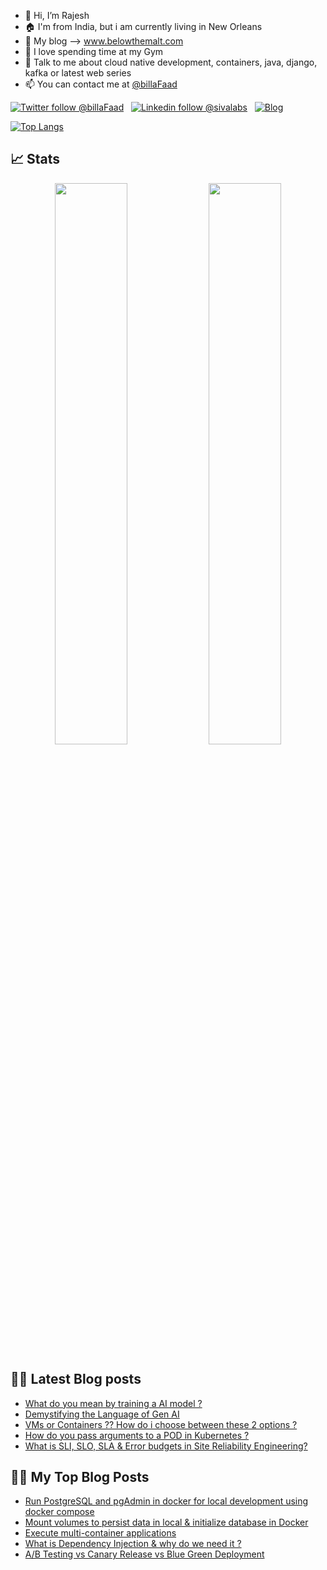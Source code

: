 - 👋 Hi, I’m Rajesh
- :house: I'm from India, but i am currently living in New Orleans
- :notebook: My blog --> www.belowthemalt.com
- :muscle: I love spending time at my Gym 
- :speech_balloon: Talk to me about cloud native development, containers, java, django, kafka or latest web series 
- 📫 You can contact me at [@billaFaad](https://twitter.com/billaFaad)

[![Twitter follow @billaFaad](https://img.shields.io/twitter/follow/billaFaad?style=social)](https://twitter.com/billaFaad) &nbsp;
[![Linkedin follow @sivalabs](https://img.shields.io/badge/-rajesh.p-blue?style=flat-square&logo=Linkedin&logoColor=white&link=https://www.linkedin.com/in/rajesh-p-b8511b7/)](https://www.linkedin.com/in/rajesh-p-b8511b7/) &nbsp;
[![Blog](https://img.shields.io/badge/Blog-belowthemalt.com-brightgreen)](https://belowthemalt.com/)



<!---
rajeshsgr/rajeshsgr is a ✨ special ✨ repository because its `README.md` (this file) appears on your GitHub profile.
You can click the Preview link to take a look at your changes.
--->

[![Top Langs](https://github-readme-stats.vercel.app/api/top-langs/?username=rajeshsgr&&layout=compact)](https://github.com/rajeshsgr)

## 📈 Stats

<p align="center">
  <img width="48%" src="https://github-readme-stats.vercel.app/api?username=rajeshsgr&show_icons=true&hide_border=true&theme=radical" />
  <img width="48%" src="https://github-readme-streak-stats.herokuapp.com/?user=rajeshsgr&hide_border=true&theme=radical" />
</p>


## ✍🏻 Latest Blog posts
<!-- BLOG-POST-LIST:START -->
- [What do you mean by training a AI model ?](https://belowthemalt.com/2023/12/01/what-do-you-mean-by-training-a-ai-model/)
- [Demystifying the Language of Gen AI](https://belowthemalt.com/2023/11/30/demystifying-the-language-of-gen-ai/)
- [VMs or Containers ?? How do i choose between these 2 options ?](https://belowthemalt.com/2023/09/21/vms-or-containers-how-do-i-choose-between-these-2-options/)
- [How do you pass arguments to a POD in Kubernetes ?](https://belowthemalt.com/2023/09/06/how-do-you-pass-arguments-to-a-pod-in-kubernetes/)
- [What is SLI, SLO, SLA &amp; Error budgets in Site Reliability Engineering?](https://belowthemalt.com/2023/08/07/what-is-sli-slo-sla-and-error-budgets-in-site-reliability-engineering/)
<!-- BLOG-POST-LIST:END -->


## ✍🏻 My Top Blog Posts

<!-- BLOG-POST-LIST:START -->
- [Run PostgreSQL and pgAdmin in docker for local development using docker compose](https://belowthemalt.com/2021/06/09/run-postgresql-and-pgadmin-in-docker-for-local-development-using-docker-compose/)
- [Mount volumes to persist data in local & initialize database in Docker](https://belowthemalt.com/2021/12/08/mount-volumes-to-persist-data-in-local-initialize-database-in-docker/)
- [Execute multi-container applications](https://belowthemalt.com/2022/01/24/execute-multi-container-applications-spring-boot-postgresql/)
- [What is Dependency Injection & why do we need it ?](https://belowthemalt.com/2022/02/18/what-is-dependency-injection-why-do-we-need-it/)
- [A/B Testing vs Canary Release vs Blue Green Deployment](https://belowthemalt.com/2021/11/19/a-b-testing-vs-canary-release-vs-blue-green-deployment/)
<!-- BLOG-POST-LIST:END -->
